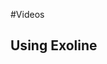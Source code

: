 #Videos

## Using Exoline
<a href="//fast.wistia.net/embed/iframe/v918r1aaiq?popover=true" class="wistia-popover[height=388,playerColor=7b796a,width=640]"><img src="https://embed-ssl.wistia.com/deliveries/ea19c39cf921192ca748fca194b9895fa7df654f.jpg?image_play_butt..." alt="" /></a>
<script charset="ISO-8859-1" src="//fast.wistia.com/assets/external/popover-v1.js"></script>
